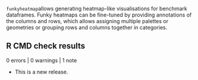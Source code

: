 `funkyheatmap`allows generating heatmap-like visualisations for benchmark 
dataframes. Funky heatmaps can be fine-tuned by providing annotations of the 
columns and rows, which allows assigning multiple palettes or geometries
or grouping rows and columns together in categories.

## R CMD check results

0 errors | 0 warnings | 1 note

* This is a new release.
